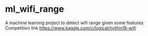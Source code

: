 # ml_wifi_range

A machine learning project to detect wifi range given some features
Competition link https://www.kaggle.com/c/logicalrhythm18-wifi
